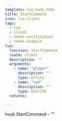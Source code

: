 ```yaml
---
template: lua-hook.html
title: StartCommand
icon: lua-client
tags:
  - lua
  - client
  - needs-verification
  - needs-example
lua:
  function: StartCommand
  realm: client
  description: ""
  arguments:
    - name: "player"
      description: ""
      type: Entity
    - name: "cmd"
      description: ""
      type: UserCmd
  returns:
    
---
```


<div class="lua__search__keywords">
hook StartCommand &#x2013; ""
</div>
